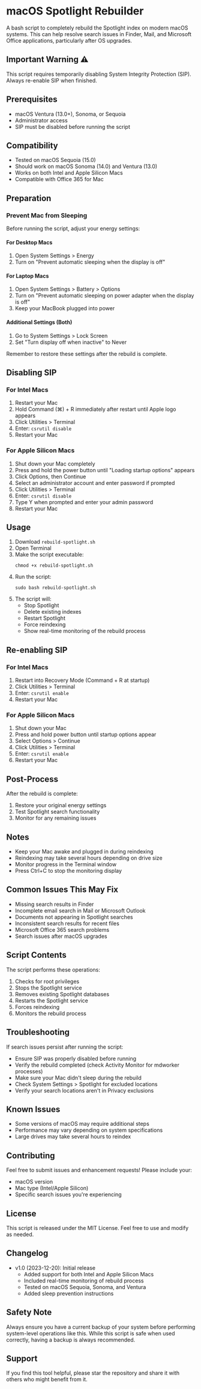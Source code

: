 # macOS Spotlight Rebuilder

A bash script to completely rebuild the Spotlight index on modern macOS systems. This can help resolve search issues in Finder, Mail, and Microsoft Office applications, particularly after OS upgrades.

## Important Warning ⚠️

This script requires temporarily disabling System Integrity Protection (SIP). Always re-enable SIP when finished.

## Prerequisites

- macOS Ventura (13.0+), Sonoma, or Sequoia
- Administrator access
- SIP must be disabled before running the script

## Compatibility

- Tested on macOS Sequoia (15.0)
- Should work on macOS Sonoma (14.0) and Ventura (13.0)
- Works on both Intel and Apple Silicon Macs
- Compatible with Office 365 for Mac

## Preparation

### Prevent Mac from Sleeping
Before running the script, adjust your energy settings:

#### For Desktop Macs
1. Open System Settings > Energy
2. Turn on "Prevent automatic sleeping when the display is off"

#### For Laptop Macs
1. Open System Settings > Battery > Options
2. Turn on "Prevent automatic sleeping on power adapter when the display is off"
3. Keep your MacBook plugged into power

#### Additional Settings (Both)
1. Go to System Settings > Lock Screen
2. Set "Turn display off when inactive" to Never

Remember to restore these settings after the rebuild is complete.

## Disabling SIP

### For Intel Macs
1. Restart your Mac
2. Hold Command (⌘) + R immediately after restart until Apple logo appears
3. Click Utilities > Terminal
4. Enter: `csrutil disable`
5. Restart your Mac

### For Apple Silicon Macs
1. Shut down your Mac completely
2. Press and hold the power button until "Loading startup options" appears
3. Click Options, then Continue
4. Select an administrator account and enter password if prompted
5. Click Utilities > Terminal
6. Enter: `csrutil disable`
7. Type Y when prompted and enter your admin password
8. Restart your Mac

## Usage

1. Download `rebuild-spotlight.sh`
2. Open Terminal
3. Make the script executable:
   ```
   chmod +x rebuild-spotlight.sh
   ```
4. Run the script:
   ```
   sudo bash rebuild-spotlight.sh
   ```
5. The script will:
   - Stop Spotlight
   - Delete existing indexes
   - Restart Spotlight
   - Force reindexing
   - Show real-time monitoring of the rebuild process

## Re-enabling SIP

### For Intel Macs
1. Restart into Recovery Mode (Command + R at startup)
2. Click Utilities > Terminal
3. Enter: `csrutil enable`
4. Restart your Mac

### For Apple Silicon Macs
1. Shut down your Mac
2. Press and hold power button until startup options appear
3. Select Options > Continue
4. Click Utilities > Terminal
5. Enter: `csrutil enable`
6. Restart your Mac

## Post-Process

After the rebuild is complete:
1. Restore your original energy settings
2. Test Spotlight search functionality
3. Monitor for any remaining issues

## Notes

- Keep your Mac awake and plugged in during reindexing
- Reindexing may take several hours depending on drive size
- Monitor progress in the Terminal window
- Press Ctrl+C to stop the monitoring display

## Common Issues This May Fix

- Missing search results in Finder
- Incomplete email search in Mail or Microsoft Outlook
- Documents not appearing in Spotlight searches
- Inconsistent search results for recent files
- Microsoft Office 365 search problems
- Search issues after macOS upgrades

## Script Contents

The script performs these operations:
1. Checks for root privileges
2. Stops the Spotlight service
3. Removes existing Spotlight databases
4. Restarts the Spotlight service
5. Forces reindexing
6. Monitors the rebuild process

## Troubleshooting

If search issues persist after running the script:
- Ensure SIP was properly disabled before running
- Verify the rebuild completed (check Activity Monitor for mdworker processes)
- Make sure your Mac didn't sleep during the rebuild
- Check System Settings > Spotlight for excluded locations
- Verify your search locations aren't in Privacy exclusions

## Known Issues

- Some versions of macOS may require additional steps
- Performance may vary depending on system specifications
- Large drives may take several hours to reindex

## Contributing

Feel free to submit issues and enhancement requests! Please include your:
- macOS version
- Mac type (Intel/Apple Silicon)
- Specific search issues you're experiencing

## License

This script is released under the MIT License. Feel free to use and modify as needed.

## Changelog

- v1.0 (2023-12-20): Initial release
  - Added support for both Intel and Apple Silicon Macs
  - Included real-time monitoring of rebuild process
  - Tested on macOS Sequoia, Sonoma, and Ventura
  - Added sleep prevention instructions

## Safety Note

Always ensure you have a current backup of your system before performing system-level operations like this. While this script is safe when used correctly, having a backup is always recommended.

## Support

If you find this tool helpful, please star the repository and share it with others who might benefit from it.